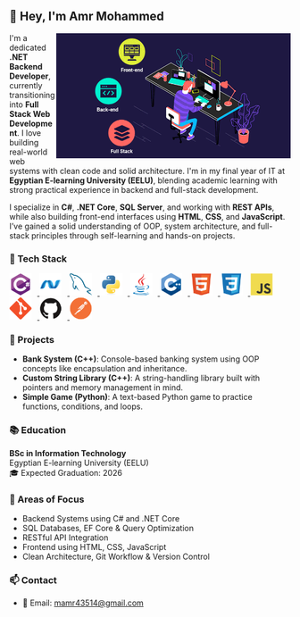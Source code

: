 ## 👋 Hey, I'm Amr Mohammed

<img align="right" alt="Full Stack Developer" src="stack-banner.png" width="420px" />

I'm a dedicated **.NET Backend Developer**, currently transitioning into **Full Stack Web Development**. I love building real-world web systems with clean code and solid architecture. I'm in my final year of IT at **Egyptian E-learning University (EELU)**, blending academic learning with strong practical experience in backend and full-stack development.

I specialize in **C#**, **.NET Core**, **SQL Server**, and working with **REST APIs**, while also building front-end interfaces using **HTML**, **CSS**, and **JavaScript**. I’ve gained a solid understanding of OOP, system architecture, and full-stack principles through self-learning and hands-on projects.

<!-- --------------------------------------------- -->

### 🔧 Tech Stack

<p align="left">
  <a href="https://learn.microsoft.com/en-us/dotnet/csharp/" target="_blank">
    <img src="https://raw.githubusercontent.com/devicons/devicon/master/icons/csharp/csharp-original.svg" width="40" style="margin-right:10px;"/>
  </a>
  <a href="https://dotnet.microsoft.com/" target="_blank">
    <img src="https://raw.githubusercontent.com/devicons/devicon/master/icons/dot-net/dot-net-original.svg" width="40" style="margin-right:10px;"/>
  </a>
  <a href="https://www.microsoft.com/en-us/sql-server/" target="_blank">
    <img src="https://raw.githubusercontent.com/devicons/devicon/master/icons/mysql/mysql-original.svg" width="40" style="margin-right:10px;"/>
  </a>
  <a href="https://www.python.org/" target="_blank">
    <img src="https://raw.githubusercontent.com/devicons/devicon/master/icons/python/python-original.svg" width="40" style="margin-right:10px;"/>
  </a>
  <a href="https://www.java.com/" target="_blank">
    <img src="https://raw.githubusercontent.com/devicons/devicon/master/icons/java/java-original.svg" width="40" style="margin-right:10px;"/>
  </a>
  <a href="https://cplusplus.com/" target="_blank">
    <img src="https://raw.githubusercontent.com/devicons/devicon/master/icons/cplusplus/cplusplus-original.svg" width="40" style="margin-right:10px;"/>
  </a>
  <a href="https://www.w3.org/html/" target="_blank">
    <img src="https://raw.githubusercontent.com/devicons/devicon/master/icons/html5/html5-original.svg" width="40" style="margin-right:10px;"/>
  </a>
  <a href="https://www.w3schools.com/css/" target="_blank">
    <img src="https://raw.githubusercontent.com/devicons/devicon/master/icons/css3/css3-original.svg" width="40" style="margin-right:10px;"/>
  </a>
  <a href="https://developer.mozilla.org/en-US/docs/Web/JavaScript" target="_blank">
    <img src="https://raw.githubusercontent.com/devicons/devicon/master/icons/javascript/javascript-original.svg" width="40" style="margin-right:10px;"/>
  </a>
  <a href="https://git-scm.com/" target="_blank">
    <img src="https://raw.githubusercontent.com/devicons/devicon/master/icons/git/git-original.svg" width="40" style="margin-right:10px;"/>
  </a>
  <a href="https://github.com/" target="_blank">
    <img src="https://raw.githubusercontent.com/devicons/devicon/master/icons/github/github-original.svg" width="40" style="margin-right:10px;"/>
  </a>
  <a href="https://postman.com/" target="_blank">
    <img src="https://raw.githubusercontent.com/devicons/devicon/master/icons/postman/postman-original.svg" width="40" style="margin-right:10px;"/>
  </a>
</p>

<!-- --------------------------------------------- -->

### 🚀 Projects

- **Bank System (C++)**: Console-based banking system using OOP concepts like encapsulation and inheritance.
- **Custom String Library (C++)**: A string-handling library built with pointers and memory management in mind.
- **Simple Game (Python)**: A text-based Python game to practice functions, conditions, and loops.

<!-- --------------------------------------------- -->

### 📚 Education
**BSc in Information Technology**  
Egyptian E-learning University (EELU)  
🎓 Expected Graduation: 2026

<!-- --------------------------------------------- -->

### 📘 Areas of Focus
- Backend Systems using C# and .NET Core
- SQL Databases, EF Core & Query Optimization
- RESTful API Integration
- Frontend using HTML, CSS, JavaScript
- Clean Architecture, Git Workflow & Version Control

<!-- --------------------------------------------- -->

### 📫 Contact
- 📧 Email: mamr43514@gmail.com


<!-- --------------------------------------------- -->
